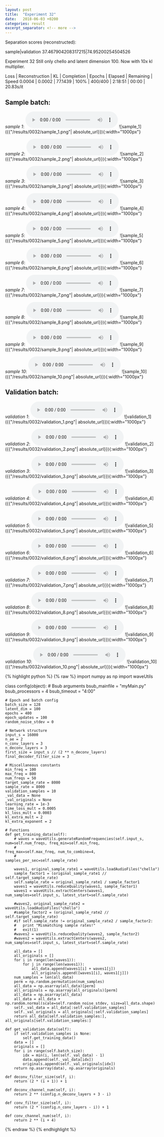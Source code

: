 ```yaml
---
layout: post
title:  "Experiment 32"
date:   2018-06-03 +0200
categories: result
excerpt_separator: <!-- more -->
---
```

Separation scores (reconstructed):

sample|validation
37.467904208317215|74.95200254504526<!-- more -->

Experiment 32
Still only chello and latent dimension 100. Now with 10x kl multiplier.

Loss | Reconstruction | KL | Completion | Epochs | Elapsed | Remaining | Speed
0.0004 | 0.0002 | 77.1439 | 100% | 400/400 | 2:18:51 | 00:00 | 20.83s/it

## **Sample batch**:
_sample 1_:
<audio src="/ResultsOverview/results/0032/sample_1.wav" controls preload></audio>
![sample_1]({{"/results/0032/sample_1.png"| absolute_url}}){:width="1000px"}

_sample 2_:
<audio src="/ResultsOverview/results/0032/sample_2.wav" controls preload></audio>
![sample_2]({{"/results/0032/sample_2.png"| absolute_url}}){:width="1000px"}

_sample 3_:
<audio src="/ResultsOverview/results/0032/sample_3.wav" controls preload></audio>
![sample_3]({{"/results/0032/sample_3.png"| absolute_url}}){:width="1000px"}

_sample 4_:
<audio src="/ResultsOverview/results/0032/sample_4.wav" controls preload></audio>
![sample_4]({{"/results/0032/sample_4.png"| absolute_url}}){:width="1000px"}

_sample 5_:
<audio src="/ResultsOverview/results/0032/sample_5.wav" controls preload></audio>
![sample_5]({{"/results/0032/sample_5.png"| absolute_url}}){:width="1000px"}

_sample 6_:
<audio src="/ResultsOverview/results/0032/sample_6.wav" controls preload></audio>
![sample_6]({{"/results/0032/sample_6.png"| absolute_url}}){:width="1000px"}

_sample 7_:
<audio src="/ResultsOverview/results/0032/sample_7.wav" controls preload></audio>
![sample_7]({{"/results/0032/sample_7.png"| absolute_url}}){:width="1000px"}

_sample 8_:
<audio src="/ResultsOverview/results/0032/sample_8.wav" controls preload></audio>
![sample_8]({{"/results/0032/sample_8.png"| absolute_url}}){:width="1000px"}

_sample 9_:
<audio src="/ResultsOverview/results/0032/sample_9.wav" controls preload></audio>
![sample_9]({{"/results/0032/sample_9.png"| absolute_url}}){:width="1000px"}

_sample 10_:
<audio src="/ResultsOverview/results/0032/sample_10.wav" controls preload></audio>
![sample_10]({{"/results/0032/sample_10.png"| absolute_url}}){:width="1000px"}

## **Validation batch**:
_validation 1_:
<audio src="/ResultsOverview/results/0032/validation_1.wav" controls preload></audio>
![validation_1]({{"/results/0032/validation_1.png"| absolute_url}}){:width="1000px"}

_validation 2_:
<audio src="/ResultsOverview/results/0032/validation_2.wav" controls preload></audio>
![validation_2]({{"/results/0032/validation_2.png"| absolute_url}}){:width="1000px"}

_validation 3_:
<audio src="/ResultsOverview/results/0032/validation_3.wav" controls preload></audio>
![validation_3]({{"/results/0032/validation_3.png"| absolute_url}}){:width="1000px"}

_validation 4_:
<audio src="/ResultsOverview/results/0032/validation_4.wav" controls preload></audio>
![validation_4]({{"/results/0032/validation_4.png"| absolute_url}}){:width="1000px"}

_validation 5_:
<audio src="/ResultsOverview/results/0032/validation_5.wav" controls preload></audio>
![validation_5]({{"/results/0032/validation_5.png"| absolute_url}}){:width="1000px"}

_validation 6_:
<audio src="/ResultsOverview/results/0032/validation_6.wav" controls preload></audio>
![validation_6]({{"/results/0032/validation_6.png"| absolute_url}}){:width="1000px"}

_validation 7_:
<audio src="/ResultsOverview/results/0032/validation_7.wav" controls preload></audio>
![validation_7]({{"/results/0032/validation_7.png"| absolute_url}}){:width="1000px"}

_validation 8_:
<audio src="/ResultsOverview/results/0032/validation_8.wav" controls preload></audio>
![validation_8]({{"/results/0032/validation_8.png"| absolute_url}}){:width="1000px"}

_validation 9_:
<audio src="/ResultsOverview/results/0032/validation_9.wav" controls preload></audio>
![validation_9]({{"/results/0032/validation_9.png"| absolute_url}}){:width="1000px"}

_validation 10_:
<audio src="/ResultsOverview/results/0032/validation_10.wav" controls preload></audio>
![validation_10]({{"/results/0032/validation_10.png"| absolute_url}}){:width="1000px"}


{% highlight python %}
{% raw %}
import numpy as np
import waveUtils


class config(object):
	# Bsub arguments
	bsub_mainfile = "myMain.py"
	bsub_processors = 4
	bsub_timeout = "4:00"

	# Epoch and batch config
	batch_size = 128
	latent_dim = 100
	epochs = 400
	epoch_updates = 100
	random_noise_stdev = 0

	# Network structure
	input_s = 16000
	n_ae = 2
	n_conv_layers = 3
	n_deconv_layers = 3
	first_size = input_s // (2 ** n_deconv_layers)
	final_decoder_filter_size = 3

	# Miscellaneous constants
	min_freq = 100
	max_freq = 800
	num_freqs = 50
	target_sample_rate = 8000
	sample_rate = 8000
	validation_samples = 10
	_val_data = None
	_val_originals = None
	learning_rate = 1e-3
	time_loss_mult = 0.0005
	kl_loss_mult = 0.0003
	kl_extra_mult = 2
	kl_extra_exponent = 2

	# Functions
	def get_training_data(self):
		# waves = waveUtils.generateRandomFrequencies(self.input_s, num=self.num_freqs, freq_min=self.min_freq,
		#                                            freq_max=self.max_freq, num_to_combine=4,
		#                                            samples_per_sec=self.sample_rate)

		waves1, original_sample_rate1 = waveUtils.loadAudioFiles("chello")
		sample_factor1 = (original_sample_rate1 // self.target_sample_rate)
		self.sample_rate = original_sample_rate1 / sample_factor1
		waves1 = waveUtils.reduceQuality(waves1, sample_factor1)
		waves1 = waveUtils.extractCenters(waves1, num_samples=self.input_s, latest_start=self.sample_rate)

		#waves2, original_sample_rate2 = waveUtils.loadAudioFiles("chello")
		#sample_factor2 = (original_sample_rate2 // self.target_sample_rate)
		#if self.sample_rate != original_sample_rate2 / sample_factor2:
		#	print "Mismatching sample rates!"
		#	exit(1)
		#waves2 = waveUtils.reduceQuality(waves2, sample_factor2)
		#waves2 = waveUtils.extractCenters(waves2, num_samples=self.input_s, latest_start=self.sample_rate)

		all_data = []
		all_originals = []
		for i in range(len(waves1)):
			for j in range(len(waves1)):
				all_data.append(waves1[i] + waves1[j])
				all_originals.append([waves1[i], waves1[j]])
		num_samples = len(all_data)
		perm = np.random.permutation(num_samples)
		all_data = np.asarray(all_data)[perm]
		all_originals = np.asarray(all_originals)[perm]
		all_data = np.asarray(all_data)
		all_data = all_data + np.random.normal(scale=self.random_noise_stdev, size=all_data.shape)
		self._val_data = all_data[:self.validation_samples]
		self._val_originals = all_originals[:self.validation_samples]
		return all_data[self.validation_samples:], all_originals[self.validation_samples:]

	def get_validation_data(self):
		if self.validation_samples is None:
			self.get_training_data()
		data = []
		originals = []
		for i in range(self.batch_size):
			idx = min(i, len(self._val_data) - 1)
			data.append(self._val_data[idx])
			originals.append(self._val_originals[idx])
		return np.asarray(data), np.asarray(originals)

	def deconv_filter_size(self, i):
		return (2 * (i + 1)) + 1

	def deconv_channel_num(self, i):
		return 2 ** (config.n_deconv_layers + 3 - i)

	def conv_filter_size(self, i):
		return (2 * (config.n_conv_layers - i)) + 1

	def conv_channel_num(self, i):
		return 2 ** (i + 4)

{% endraw %}
{% endhighlight %}
